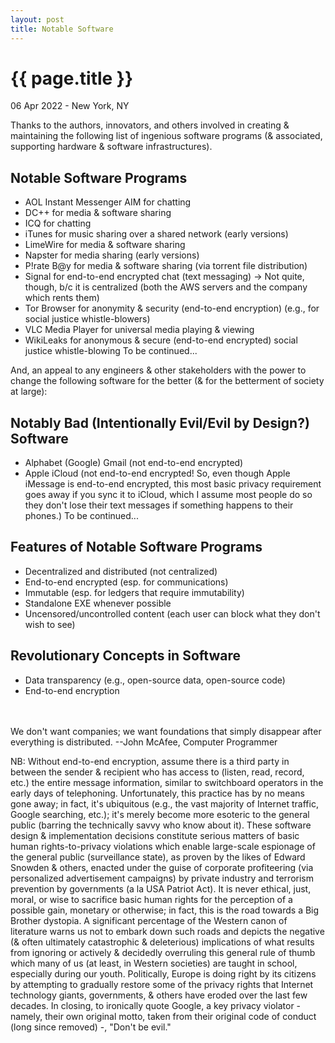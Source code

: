 ```yaml
---
layout: post
title: Notable Software
---
```


{{ page.title }}
================

<p class="meta">06 Apr 2022 - New York, NY</p>

Thanks to the authors, innovators, and others involved in creating & maintaining the following list of ingenious software programs (& associated, supporting hardware & software infrastructures).

## Notable Software Programs
- AOL Instant Messenger AIM for chatting
- DC++ for media & software sharing
- ICQ for chatting
- iTunes for music sharing over a shared network (early versions)
- LimeWire for media & software sharing
- Napster for media sharing (early versions)
- P!rate B@y for media & software sharing (via torrent file distribution)
- Signal for end-to-end encrypted chat (text messaging) -> Not quite, though, b/c it is centralized (both the AWS servers and the company which rents them)
- Tor Browser for anonymity & security (end-to-end encryption) (e.g., for social justice whistle-blowers)
- VLC Media Player for universal media playing & viewing
- WikiLeaks for anonymous & secure (end-to-end encrypted) social justice whistle-blowing
To be continued...

And, an appeal to any engineers & other stakeholders with the power to change the following software for the better (& for the betterment of society at large):

## Notably Bad (Intentionally Evil/Evil by Design?) Software
- Alphabet (Google) Gmail (not end-to-end encrypted)
- Apple iCloud (not end-to-end encrypted! So, even though Apple iMessage is end-to-end encrypted, this most basic privacy requirement goes away if you sync it to iCloud, which I assume most people do so they don't lose their text messages if something happens to their phones.)
To be continued...

## Features of Notable Software Programs
- Decentralized and distributed (not centralized)
- End-to-end encrypted (esp. for communications)
- Immutable (esp. for ledgers that require immutability)
- Standalone EXE whenever possible
- Uncensored/uncontrolled content (each user can block what they don't wish to see)

## Revolutionary Concepts in Software
- Data transparency (e.g., open-source data, open-source code)
- End-to-end encryption
<br>
<br>
We don't want companies; we want foundations that simply disappear after everything is distributed. --John McAfee, Computer Programmer


NB: Without end-to-end encryption, assume there is a third party in between the sender & recipient who has access to (listen, read, record, etc.) the entire message information, similar to switchboard operators in the early days of telephoning. Unfortunately, this practice has by no means gone away; in fact, it's ubiquitous (e.g., the vast majority of Internet traffic, Google searching, etc.); it's merely become more esoteric to the general public (barring the technically savvy who know about it). These software design & implementation decisions constitute serious matters of basic human rights-to-privacy violations which enable large-scale espionage of the general public (surveillance state), as proven by the likes of Edward Snowden & others, enacted under the guise of corporate profiteering (via personalized advertisement campaigns) by private industry and terrorism prevention by governments (a la USA Patriot Act). It is never ethical, just, moral, or wise to sacrifice basic human rights for the perception of a possible gain, monetary or otherwise; in fact, this is the road towards a Big Brother dystopia. A significant percentage of the Western canon of literature warns us not to embark down such roads and depicts the negative (& often ultimately catastrophic & deleterious) implications of what results from ignoring or actively & decidedly overruling this general rule of thumb which many of us (at least, in Western societies) are taught in school, especially during our youth. Politically, Europe is doing right by its citizens by attempting to gradually restore some of the privacy rights that Internet technology giants, governments, & others have eroded over the last few decades. In closing, to ironically quote Google, a key privacy violator - namely, their own original motto, taken from their original code of conduct (long since removed) -, "Don't be evil."